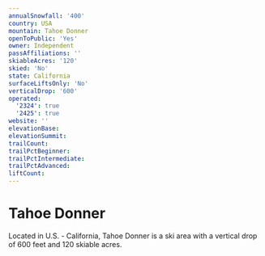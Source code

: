 ```yaml
---
annualSnowfall: '400'
country: USA
mountain: Tahoe Donner
openToPublic: 'Yes'
owner: Independent
passAffiliations: ''
skiableAcres: '120'
skied: 'No'
state: California
surfaceLiftsOnly: 'No'
verticalDrop: '600'
operated:
  '2324': true
  '2425': true
website: ''
elevationBase:
elevationSummit:
trailCount:
trailPctBeginner:
trailPctIntermediate:
trailPctAdvanced:
liftCount:
---
```



# Tahoe Donner

Located in U.S. - California, Tahoe Donner is a ski area with a vertical drop of 600 feet and 120 skiable acres.
